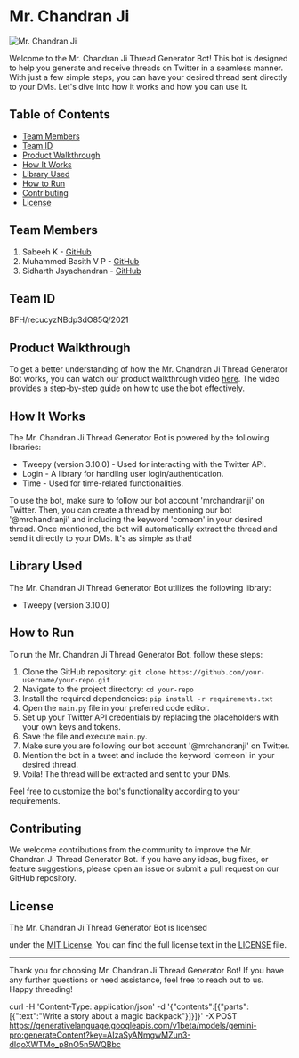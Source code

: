 # Mr. Chandran Ji

![Mr. Chandran Ji]([https://example.com/mrchandranji_image.png](https://www.google.com/url?sa=i&url=https%3A%2F%2Fwww.istockphoto.com%2Fphoto%2Fmini-robot-finger-point-gm1050049486-280805126&psig=AOvVaw07QdF6cts3ev5zkMJhiagr&ust=1685539029771000&source=images&cd=vfe&ved=0CBEQjRxqFwoTCICu8quQnf8CFQAAAAAdAAAAABAU))

Welcome to the Mr. Chandran Ji Thread Generator Bot! This bot is designed to help you generate and receive threads on Twitter in a seamless manner. With just a few simple steps, you can have your desired thread sent directly to your DMs. Let's dive into how it works and how you can use it.

## Table of Contents
- [Team Members](#team-members)
- [Team ID](#team-id)
- [Product Walkthrough](#product-walkthrough)
- [How It Works](#how-it-works)
- [Library Used](#library-used)
- [How to Run](#how-to-run)
- [Contributing](#contributing)
- [License](#license)

## Team Members

1. Sabeeh K - [GitHub](https://github.com/sabeeh99)
2. Muhammed Basith V P - [GitHub](https://github.com/MuhammedBasith)
3. Sidharth Jayachandran - [GitHub](https://github.com/SidJ1010)

## Team ID

BFH/recucyzNBdp3dO85Q/2021

## Product Walkthrough

To get a better understanding of how the Mr. Chandran Ji Thread Generator Bot works, you can watch our product walkthrough video [here](https://www.loom.com/share/512f49c4eb0d45f0a31609f1532af0cb). The video provides a step-by-step guide on how to use the bot effectively.

## How It Works

The Mr. Chandran Ji Thread Generator Bot is powered by the following libraries:

- Tweepy (version 3.10.0) - Used for interacting with the Twitter API.
- Login - A library for handling user login/authentication.
- Time - Used for time-related functionalities.

To use the bot, make sure to follow our bot account 'mrchandranji' on Twitter. Then, you can create a thread by mentioning our bot '@mrchandranji' and including the keyword 'comeon' in your desired thread. Once mentioned, the bot will automatically extract the thread and send it directly to your DMs. It's as simple as that!

## Library Used

The Mr. Chandran Ji Thread Generator Bot utilizes the following library:

- Tweepy (version 3.10.0)

## How to Run

To run the Mr. Chandran Ji Thread Generator Bot, follow these steps:

1. Clone the GitHub repository: `git clone https://github.com/your-username/your-repo.git`
2. Navigate to the project directory: `cd your-repo`
3. Install the required dependencies: `pip install -r requirements.txt`
4. Open the `main.py` file in your preferred code editor.
5. Set up your Twitter API credentials by replacing the placeholders with your own keys and tokens.
6. Save the file and execute `main.py`.
7. Make sure you are following our bot account '@mrchandranji' on Twitter.
8. Mention the bot in a tweet and include the keyword 'comeon' in your desired thread.
9. Voila! The thread will be extracted and sent to your DMs.

Feel free to customize the bot's functionality according to your requirements.

## Contributing

We welcome contributions from the community to improve the Mr. Chandran Ji Thread Generator Bot. If you have any ideas, bug fixes, or feature suggestions, please open an issue or submit a pull request on our GitHub repository.

## License

The Mr. Chandran Ji Thread Generator Bot is licensed

 under the [MIT License](https://opensource.org/licenses/MIT). You can find the full license text in the [LICENSE](https://github.com/MuhammedBasith/Mrchandranji/blob/main/LICENSE.txt) file.

---

Thank you for choosing Mr. Chandran Ji Thread Generator Bot! If you have any further questions or need assistance, feel free to reach out to us. Happy threading!


curl -H 'Content-Type: application/json' -d '{"contents":[{"parts":[{"text":"Write a story about a magic backpack"}]}]}' -X POST https://generativelanguage.googleapis.com/v1beta/models/gemini-pro:generateContent?key=AIzaSyANmgwMZun3-dIqoXWTMo_p8nO5n5WQBbc

